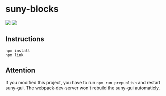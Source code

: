 # suny-blocks
![](https://img.shields.io/travis/com/Coderkul2020/suny-blocks) ![](https://img.shields.io/github/license/Coderkul2020/suny-blocks)

## Instructions

```
npm install
npm link
```

## Attention

If you modified this project, you have to run `npm run prepublish`  and restart suny-gui. The webpack-dev-server won't rebuild the suny-gui automaticly.




